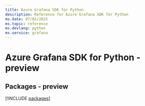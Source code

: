 ```yaml
---
title: Azure Grafana SDK for Python
description: Reference for Azure Grafana SDK for Python
ms.date: 07/02/2025
ms.topic: reference
ms.devlang: python
ms.service: grafana
---
```

# Azure Grafana SDK for Python - preview
## Packages - preview
[!INCLUDE [packages](grafana-index.md)]